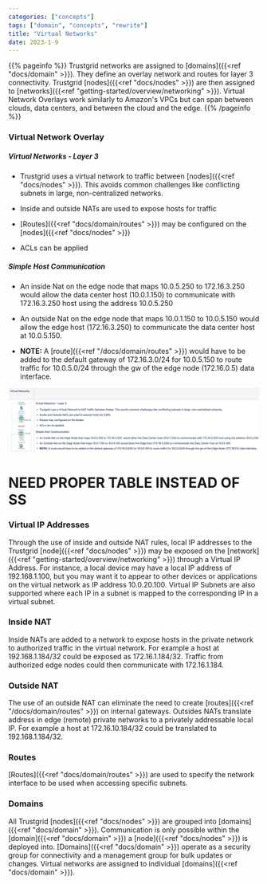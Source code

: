 ```yaml
---
categories: ["concepts"]
tags: ["domain", "concepts", "rewrite"]
title: "Virtual Networks"
date: 2023-1-9
---
```


{{% pageinfo %}}
Trustgrid networks are assigned to [domains]({{<ref "docs/domain" >}}). They define an overlay network and routes for layer 3 connectivity. Trustgrid [nodes]({{<ref "docs/nodes" >}}) are then assigned to [networks]({{<ref "getting-started/overview/networking" >}}). Virtual Network Overlays work similarly to Amazon's VPCs but can span between clouds, data centers, and between the cloud and the edge.
{{% /pageinfo %}}

### Virtual Network Overlay

##### Virtual Networks - Layer 3

- Trustgrid uses a virtual network to traffic between [nodes]({{<ref "docs/nodes" >}}). This avoids common
  challenges like conflicting subnets in large, non-centralized networks.

- Inside and outside NATs are used to expose hosts for traffic

- [Routes]({{<ref "docs/domain/routes" >}}) may be configured on the [nodes]({{<ref "docs/nodes" >}})

- ACLs can be applied

##### Simple Host Communication

- An inside Nat on the edge node that maps 10.0.5.250 to 172.16.3.250 would allow the data center host (10.0.1.150) to communicate with 172.16.3.250 host using the address 10.0.5.250

- An outside Nat on the edge node that maps 10.0.1.150 to 10.0.5.150 would allow the edge host (172.16.3.250) to communicate the data center host at 10.0.5.150.

- **NOTE:** A [route]({{<ref "/docs/domain/routes" >}}) would have to be added to the default gateway of 172.16.3.0/24 for 10.0.5.150 to route traffic for 10.0.5.0/24 through the gw of the edge node (172.16.0.5) data interface.

![img](virtual-networks.png)

# **NEED PROPER TABLE INSTEAD OF SS**

### Virtual IP Addresses

Through the use of inside and outside NAT rules, local IP addresses to the Trustgrid [node]({{<ref "docs/nodes" >}}) may be exposed on the [network]({{<ref "getting-started/overview/networking" >}}) through a Virtual IP Address. For instance, a local device may have a local IP address of 192.168.1.100, but you may want it to appear to other devices or applications on the virtual network as IP address 10.0.20.100. Virtual IP Subnets are also supported where each IP in a subnet is mapped to the corresponding IP in a virtual subnet.

### Inside NAT

Inside NATs are added to a network to expose hosts in the private network to authorized traffic in the virtual network. For example a host at 192.168.1.184/32 could be exposed as 172.16.1.184/32. Traffic from authorized edge nodes could then communicate with 172.16.1.184.

### Outside NAT

The use of an outside NAT can eliminate the need to create [routes]({{<ref "/docs/domain/routes" >}}) on internal gateways. Outsides NATs translate address in edge (remote) private networks to a privately addressable local IP. For example a host at 172.16.10.184/32 could be translated to 192.168.1.184/32.

### Routes

[Routes]({{<ref "docs/domain/routes" >}}) are used to specify the network interface to be used when accessing specific subnets.

### Domains

All Trustgrid [nodes]({{<ref "docs/nodes" >}}) are grouped into [domains]({{<ref "docs/domain" >}}). Communication is only possible within the [domain]({{<ref "docs/domain" >}}) a [node]({{<ref "docs/nodes" >}}) is deployed into. [Domains]({{<ref "docs/domain" >}}) operate as a security group for connectivity and a management group for bulk updates or changes. Virtual networks are assigned to individual [domains]({{<ref "docs/domain" >}}).
